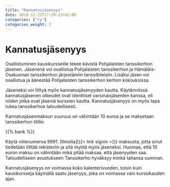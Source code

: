```yaml
---
title: "Kannatusjäsenyys"
date: 2019-12-21T17:29:21+02:00
categories: ["ry"]
categories_weight: 3
---
```

# Kannatusjäsenyys
Osallistuminen kausikursseille tekee kävistä Pohjalaisten tanssikerhon jäsenen. Jäsenenä voi osallistua Pohjalaisten tanssikerhon ja Hämäläis-Osakunnan tanssikerhon järjestämiin tanssibileisiin. Lisäksi jäsen voi osallistua ja äänestää Pohjalaisten tanssikerhon kerhon kokouksissa.

Jäseneksi voi liittyä myös kannatusjäsenyyden kautta. Käytännössä kannatusjäsenen oikeudet ovat identtiset varsinaisjäsenten kanssa, eli niiden jotka ovat jäseniä kurssien kautta. Kannatusjäsenyys on myös tapa tukea tanssikerhoa taloudellisesti.

Kannatusjäsenmaksun suuruus on vähintään 10 euroa ja se maksetaan tanssikerhon tilille:

{{% bank %}}

Käytä viitenumeroa 9991. [Ilmoita]({{< link signin >}}) maksusta, jotta sinut tiedetään liittää rekisteriin ja sitä myötä myös jäseneksi. Huomaa, että 10 euron maksu on vähintään mikä pitää maksaa, että jäsenyyden saa. Taloudelliseen avustukseen Tanssikerho hyväksyy minkä tahansa summan.

Kannatusjäsenyys on voimassa koko kalenterivuoden, toisin kuin kausikursseja käymällä saatu jäsenyys, joka on voimassa vain kurssikauden ajan.

